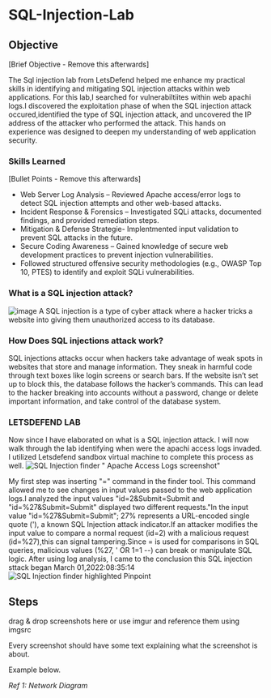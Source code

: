 # SQL-Injection-Lab


## Objective
[Brief Objective - Remove this afterwards]

The Sql injection lab from LetsDefend helped me enhance my practical skills in identifying and mitigating SQL injection attacks within web applications. For this lab,I searched for vulnerabiltiites within web apachi logs.I discovered the exploitation phase of when the SQL injection attack occured,identified the type of SQL injection attack, and uncovered the IP address of the attacker who performed the attack. This hands on experience was designed to deepen my understanding of web application security. 


### Skills Learned
[Bullet Points - Remove this afterwards]

- Web Server Log Analysis – Reviewed Apache access/error logs to detect SQL injection attempts and other web-based attacks.
- Incident Response & Forensics – Investigated SQLi attacks, documented findings, and provided remediation steps.
- Mitigation & Defense Strategie- Implentmented input validation to prevent SQL attacks in the future. 
- Secure Coding Awareness – Gained knowledge of secure web development practices to prevent injection vulnerabilities.
- Followed structured offensive security methodologies (e.g., OWASP Top 10, PTES) to identify and exploit SQLi vulnerabilities.

### What is a SQL injection attack?
![image](https://github.com/user-attachments/assets/ec6fde7a-d68d-4a69-9e1c-e35676c119a7)
A SQL injection is a type of cyber attack where a hacker tricks a website into giving them unauthorized access to its database.
 
### How Does SQL injections attack work?
SQL injections attacks occur when hackers take advantage of weak spots in websites that store and manage information. They sneak in harmful code through text boxes like login screens or search bars. If the website isn’t set up to block this, the database follows the hacker’s commands. This can lead to the hacker breaking into accounts without a password, change or delete important information, and take control of the database system.

### LETSDEFEND LAB 
Now since I have elaborated on what is a SQL injection attack. I will now walk through the lab identifying when were the apachi access logs invaded. I utilized Letsdefend sandbox virtual machine to complete this process as well. 
![SQL Injection finder](https://github.com/user-attachments/assets/c676df15-14ac-4326-8e9f-a78cbcce972e)
 " Apache Access Logs screenshot" 
 
My first step was inserting "=" command in the finder tool. This command allowed me to see changes in input values passed to the web application logs.I analyzed the input values "id=2&Submit=Submit and "id=%27&Submit=Submit" displayed two different requests."In the input value "id=%27&Submit=Submit"; 27% represents a URL-encoded single quote ('), a known SQL Injection attack indicator.If an attacker modifies the input value to compare a normal request (id=2) with a malicious request (id=%27),this can signal tampering.Since = is used for comparisons in SQL queries, malicious values (%27, ' OR 1=1 --) can break or manipulate SQL logic. After using log analysis, I came to the conclusion this SQL injection sttack began March 01,2022:08:35:14 
![SQL Injection finder highlighted Pinpoint ](https://github.com/user-attachments/assets/02b7726e-6c99-4f97-b5ac-c610b3e0fb62)








## Steps
drag & drop screenshots here or use imgur and reference them using imgsrc

Every screenshot should have some text explaining what the screenshot is about.

Example below.

*Ref 1: Network Diagram*
